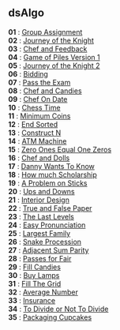 ## dsAlgo
**01** : [Group Assignment](./cpp/001.cpp) </br>
**02** : [Journey of the Knight](./cpp/002.cpp) </br>
**03** : [Chef and Feedback](./cpp/003.cpp) </br>
**04** : [Game of Piles Version 1](./cpp/004.cpp) </br>
**05** : [Journey of the Knight 2](./cpp/005.cpp) </br>
**06** : [Bidding](./cpp/006.cpp) </br>
**07** : [Pass the Exam](./cpp/007.cpp) </br>
**08** : [Chef and Candies](./cpp/008.cpp) </br>
**09** : [Chef On Date](./cpp/009.cpp) </br>
**10** : [Chess Time](./cpp/010.cpp) </br>
**11** : [Minimum Coins](./cpp/011.cpp) </br>
**12** : [End Sorted](./cpp/012.cpp) </br>
**13** : [Construct N](./cpp/013.cpp) </br>
**14** : [ATM Machine](./cpp/014.cpp) </br>
**15** : [Zero Ones Equal One Zeros](./cpp/015.cpp) </br>
**16** : [Chef and Dolls](./cpp/016.cpp) </br>
**17** : [Danny Wants To Know](./cpp/017.cpp) </br>
**18** : [How much Scholarship](./cpp/018.cpp) </br>
**19** : [A Problem on Sticks](./cpp/019.cpp) </br>
**20** : [Ups and Downs](./cpp/020.cpp) </br>
**21** : [Interior Design](./cpp/021.cpp) </br>
**22** : [True and False Paper](./cpp/022cpp) </br>
**23** : [The Last Levels](./cpp/023cpp) </br>
**24** : [Easy Pronunciation ](./cpp/024cpp) </br>
**25** : [Largest Family](./cpp/025cpp) </br>
**26** : [Snake Procession](./cpp/026cpp) </br>
**27** : [Adjacent Sum Parity](./cpp/027cpp) </br>
**28** : [Passes for Fair](./cpp/028cpp) </br>
**29** : [Fill Candies](./cpp/029cpp) </br>
**30** : [Buy Lamps](./cpp/030cpp) </br>
**31** : [Fill The Grid](./cpp/031cpp) </br>
**32** : [Average Number](./cpp/032cpp) </br>
**33** : [Insurance](./cpp/033cpp) </br>
**34** : [To Divide or Not To Divide](./cpp/034cpp) </br>
**35** : [Packaging Cupcakes](./cpp/035cpp) </br>


































